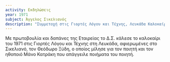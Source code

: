 ```yaml
---
activity: Εκδηλώσεις
year: 1971
subject: Άγγελος Σικελιανός
description: "Συμμετοχή στις Γιορτές Λόγου και Τέχνης, Λευκάδα Καλοκαίρι 1971, με Αφιέρωμα στον Άγγελο Σικελιανό, είκοσι χρόνια από το θάνατό του. Ομιλία Θεοδώρου Ξύδη και απαγγελία Μάνου Κατράκη."
---
```


Με πρωτοβουλία και δαπάνες της Εταιρείας το Δ.Σ. κάλεσε το καλοκαίρι του 1971 στις Γιορτές Λόγου και Τέχνης στη Λευκάδα, αφιερωμένες στο Σικελιανό, τον Θεόδωρο Ξύδη, ο οποίος μίλησε για τον ποιητή και τον ηθοποιό Μάνο Κατράκη που απάγγειλε ποιήματα του ποιητή.
